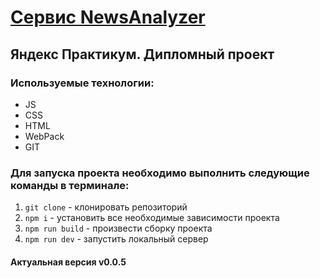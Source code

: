 
# [Сервис NewsAnalyzer](https://daryadomoroshchenko.github.io/news_analyzer/)
## Яндекс Практикум. Дипломный проект
### Используемые технологии:
* JS
* CSS
* HTML
* WebPack
* GIT
### Для запуска проекта необходимо выполнить следующие команды в терминале:
1. `git clone` - клонировать репозиторий
2. `npm i` - установить все необходимые зависимости проекта
3. `npm run build` - произвести сборку проекта
4. `npm run dev` - запустить локальный сервер
#### Актуальная версия v0.0.5
